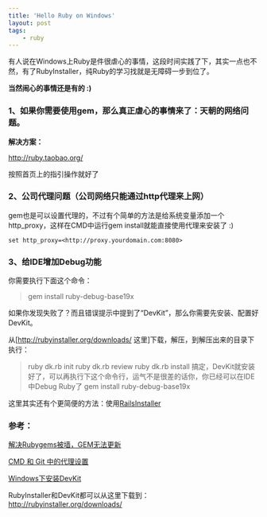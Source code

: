 ```yaml
---
title: 'Hello Ruby on Windows'
layout: post
tags:
    - ruby
---
```


有人说在Windows上Ruby是件很虐心的事情，这段时间实践了下，其实一点也不然，有了RubyInstaller，纯Ruby的学习找就是无障碍一步到位了。

**当然闹心的事情还是有的 :)**  

### 1、如果你需要使用gem，那么真正虐心的事情来了：天朝的网络问题。
**解决方案：**  

<http://ruby.taobao.org/>    

按照首页上的指引操作就好了

### 2、公司代理问题（公司网络只能通过http代理来上网）  

gem也是可以设置代理的，不过有个简单的方法是给系统变量添加一个http_proxy，这样在CMD中运行gem   install就能直接使用代理来安装了 :)  

```
set http_proxy=<http://proxy.yourdomain.com:8080>  

```

### 3、给IDE增加Debug功能
你需要执行下面这个命令：  

> gem install ruby-debug-base19x

如果你发现失败了？而且错误提示中提到了“DevKit”，那么你需要先安装、配置好DevKit。  

从[<http://rubyinstaller.org/downloads/>   这里]下载，解压，到解压出来的目录下执行：  

> ruby dk.rb init
> ruby dk.rb review
> ruby dk.rb install
搞定，DevKit就安装好了，可以再执行下这个命令行，运气不是很差的话你，你已经可以在IDE中Debug Ruby了
> gem install ruby-debug-base19x

这里其实还有个更简便的方法：使用[RailsInstaller](http://railsinstaller.org/)

### 参考：
[解决Rubygems被墙，GEM无法更新](http://www.cnblogs.com/varlxj/archive/2011/10/16/2211004.html)  

[CMD 和 Git 中的代理设置](http://44ux.com/blog/2012/10/13/proxy-setting-in-cmd/)  

[Windows下安装DevKit](http://rubyer.me/blog/134/)  


RubyInstaller和DevKit都可以从这里下载到：http://rubyinstaller.org/downloads/
